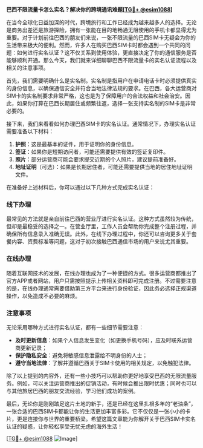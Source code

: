 **巴西不限流量卡怎么实名？解决你的跨境通讯难题[[TG💪+ @esim1088](https://t.me/s/esim1088)]**

在当今全球化日益加深的时代，跨境旅行和工作已经成为越来越多人的选择。无论是商务出差还是旅游探险，拥有一张能在目的地畅通无阻使用的手机卡都显得尤为重要。对于计划前往巴西的朋友们来说，一张不限流量的巴西SIM卡无疑会为你的生活带来极大的便利。然而，许多人在购买巴西SIM卡时都会遇到一个共同的问题：如何进行实名认证？这不仅关系到使用体验，更直接决定了你的通信服务是否能够顺利开通。那么今天，我们就来详细聊聊巴西不限流量卡的实名认证流程以及相关的注意事项。

首先，我们需要明确什么是实名制。实名制是指用户在申请电话卡时必须提供真实的身份信息，以确保通信安全并符合当地法律法规的要求。在巴西，各大运营商对SIM卡的实名制要求非常严格，这也是为了保障用户的合法权益和社会治安。因此，如果你打算在巴西长期居住或频繁往返，选择一张支持实名制的SIM卡是非常必要的。

接下来，我们来看看如何办理巴西SIM卡的实名认证。通常情况下，办理实名认证需要准备以下材料：

1. **护照**：这是最基本的证件，用于证明你的身份信息。
2. **签证**：如果你是短期访问者，可能还需要提供有效的签证复印件。
3. **照片**：部分运营商可能会要求提交近期的个人照片，建议提前准备好。
4. **地址证明**（可选）：如果是长期居住者，可能还需要提供当地的居住地址证明文件。

在准备好上述材料后，你可以通过以下几种方式完成实名认证：

### 线下办理

最常见的方法就是亲自前往巴西的营业厅进行实名认证。这种方式虽然较为传统，但却是最稳妥的选择之一。在营业厅里，工作人员会帮助你完成整个注册过程，并确保所有信息录入准确无误。此外，在线下办理过程中，你还可以咨询更多关于套餐内容、资费标准等问题，这对于初次接触巴西通信市场的用户来说尤其重要。

### 在线办理

随着互联网技术的发展，在线办理也成为了一种便捷的方式。很多运营商都推出了官方APP或者网站，用户只需按照提示上传相关资料即可完成注册。不过需要注意的是，在线办理通常需要借助第三方平台来进行身份验证，因此务必选择正规渠道操作，以免造成不必要的麻烦。

### 注意事项

无论采用哪种方式进行实名认证，都有一些细节需要注意：

- **及时更新信息**：如果个人信息发生变化（如更换手机号码），应及时联系运营商更新记录；
- **保护隐私安全**：避免将敏感信息泄露给不明身份的人士；
- **遵守当地法律**：了解并遵循巴西关于SIM卡使用的相关规定，以免触犯法律。

除了以上提到的内容外，还有一些小技巧可以帮助你更好地享受巴西的无限流量服务。例如，可以关注运营商推出的促销活动，有时候会推出限时优惠；同时也可以与其他旅居巴西的朋友交流经验，学习他们成功的案例。

最后，无论你是刚刚踏足这片土地的新手，还是已经在这里扎根多年的“老油条”，一张合适的巴西SIM卡都能让你的生活更加丰富多彩。它不仅仅是一张小小的卡片，更是连接你与世界的重要桥梁。希望这篇文章能为你解开关于巴西SIM卡实名认证的疑惑，让你轻松享受无忧无虑的海外生活！

[[TG💪+ @esim1088](https://t.me/s/esim1088) ![Image](https://i.postimg.cc/4NQfJmqS/Snipaste-2025-05-13-00-14-12.png)]